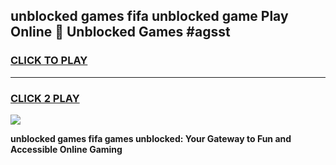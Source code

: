 
## unblocked games fifa unblocked game Play Online 👋 Unblocked Games #agsst
<h3>
<a href="https://premium.freeplayer.one?title=unblocked_games_fifa&ref=21F">CLICK TO PLAY</a></h3>
<hr>

<h3>
<a href="https://premium.freeplayer.one?title=unblocked_games_fifa&ref=21F">CLICK 2 PLAY</a>
  
</h3>

<a href="https://premium.freeplayer.one?title=unblocked_games_fifa&ref=21F/"><img src="https://clearcache.store/games.png"></a>


**unblocked games fifa games unblocked: Your Gateway to Fun and Accessible Online Gaming**
